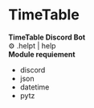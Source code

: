 # TimeTable
**TimeTable Discord Bot** <br>
⚙️ .helpt | help <br>
**Module requiement**
* discord
* json
* datetime
* pytz

